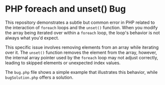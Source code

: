 # PHP foreach and unset() Bug

This repository demonstrates a subtle but common error in PHP related to the interaction of `foreach` loops and the `unset()` function.  When you modify the array being iterated over within a `foreach` loop, the loop's behavior is not always what you'd expect.

This specific issue involves removing elements from an array while iterating over it.  The `unset()` function removes the element from the array, however, the internal array pointer used by the `foreach` loop may not adjust correctly, leading to skipped elements or unexpected index values.

The `bug.php` file shows a simple example that illustrates this behavior, while `bugSolution.php` offers a solution.